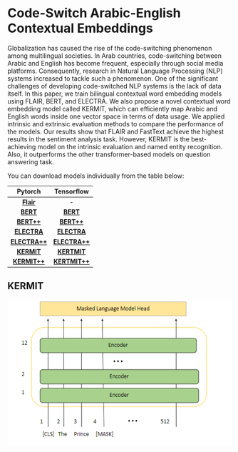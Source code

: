 # Code-Switch Arabic-English Contextual Embeddings
  Globalization has caused the rise of the code-switching phenomenon among multilingual societies. In Arab countries, code-switching between Arabic and English has become frequent, especially through social media platforms. Consequently, research in Natural Language Processing (NLP) systems increased to tackle such a phenomenon. One of the significant challenges of developing code-switched NLP systems is the lack of data itself. In this paper, we train bilingual contextual word embedding models using FLAIR, BERT, and ELECTRA.
  We also propose a novel contextual word embedding model called KERMIT, which can efficiently map Arabic and English words inside one vector space in terms of data usage. We applied intrinsic and extrinsic evaluation methods to compare the performance of the models. Our results show that FLAIR and FastText achieve the highest results in the sentiment analysis task. However, KERMIT is the best-achieving model on the intrinsic evaluation and named entity recognition. Also, it outperforms the other transformer-based models on question answering task.

You can download models individually from the table below:

|Pytorch|Tensorflow|
|:---:|:---:|
|[**Flair**][flair]|-|
|[**BERT**][BERT]|[**BERT**][BERT_tf]|
|[**BERT++**][BERT++]|[**BERT++**][BERT_tf_++]|
|[**ELECTRA**][ELECTRA]|[**ELECTRA**][ELECTRA_tf]|
|[**ELECTRA++**][ELECTRA++]|[**ELECTRA++**][ELECTRA_tf_++]|
|[**KERMIT**][KERMIT]|[**KERTMIT**][KERMIT_tf]|
|[**KERMIT++**][KERMIT++]|[**KERTMIT++**][KERMIT_tf_++]|






 
[flair]: https://drive.google.com/drive/folders/1-ORpdwtqGvCWq2SgO9NSbr3_RBHk1VBZ?usp=sharing 
[BERT]: https://drive.google.com/drive/folders/114LStAAM2qWvq01CYSU4b5hD8Q_U306S?usp=sharing
[BERT_tf]: https://drive.google.com/drive/folders/10ZMFOxNfOenYU2fUX5ZNy1CGKRRD6U85?usp=sharing
[BERT++]: https://drive.google.com/drive/folders/1LtkagKM18FLLVF8TkNwTABOKv8s3uJtV?usp=sharing
[BERT_tf_++]: https://drive.google.com/drive/folders/1jiEEyW0zoowtbfSPXh10c7Seqk2vpgqI?usp=sharing
[ELECTRA]: https://drive.google.com/drive/folders/1-D6PCryUoQQc_Zf5PlZpZgiuhS4tR-rT?usp=sharing
[ELECTRA_tf]: https://drive.google.com/drive/folders/1-V9Dw5k4tdmVZAEbPVnL8PdYX0OhXOEq?usp=sharing
[ELECTRA++]: https://drive.google.com/drive/folders/1-U8B5oBtZzVmjyuDkss72lkEMJE8hQL2?usp=sharing
[ELECTRA_tf_++]: https://drive.google.com/drive/folders/1--wrqh9xKcnPb-MujeF4-aQI3_PpyP_3?usp=sharing
[KERMIT]: https://drive.google.com/drive/folders/1_gL0C7O8sEimLo82CComOYSlBh1aycIt?usp=sharing
[KERMIT_tf]: https://drive.google.com/drive/folders/1-9VscQEIwZzOmC5C2EggHnjaelkFbqfj?usp=sharing
[KERMIT++]: https://drive.google.com/drive/folders/1-Wdy16mK1sNYeVmM2SUh9aBLkoH9bnzZ?usp=sharing
[KERMIT_tf_++]: https://drive.google.com/drive/folders/1-4KAldz-Mz5fvU8u5TrjvQBG_4UDCURo?usp=sharing

## KERMIT
<img src="KERMIT_R_fig.PNG" />  



